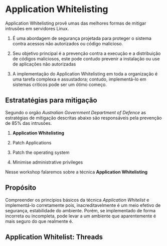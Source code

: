 # Application Whitelisting

Application Whitelisting provê umas das melhores formas de mitigar intrusões em servidores Linux.

1. É uma abordagem de segurança projetada para proteger o sistema contra acessos não autorizados ou código malicioso.

2. Seu objetivo principal é a prevenção contra a execução e a distribuição de códigos maliciosos, este pode contudo prevenir a instalação ou use de aplicações não autorizadas

3. A implementação do Application Whitelisting em toda a organização é uma tarefa complexa e assustadora; contudo, implementá-lo em sistemas criticos pode ser um ótimo começo.


## Estratatégias para mitigação

Segundo o orgão _Australian Government Department of Defence_ as estratégias de mitigação descritas abaixo são responsáveis pela prevenção de 85% das intrusões.

1. **Application Whitelisting**

2. Patch Applications

3. Patch the operating system

4. Minimise administrative privileges


Nesse workshop falaremos sobre a técnica **Application Whitelisting**

## Propósito

Compreender os principios básicos da técnica _Application Whitelist_ e implementá-lo corretamente pois, inacreditavelmente é um meio efetivo de segurança, estabilidade do ambiente. Porém, se implementado de forma incorreta ou incompleta, pode levar a um ambiente que aparentemente é mais seguro do que realmente é.

## Application Whitelist: Threads



